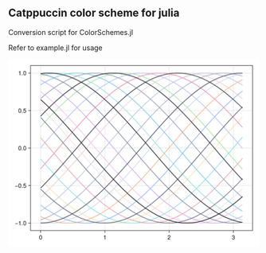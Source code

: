 Catppuccin color scheme for julia
-
Conversion script for ColorSchemes.jl

Refer to example.jl for usage

![example](example_mocha.png)